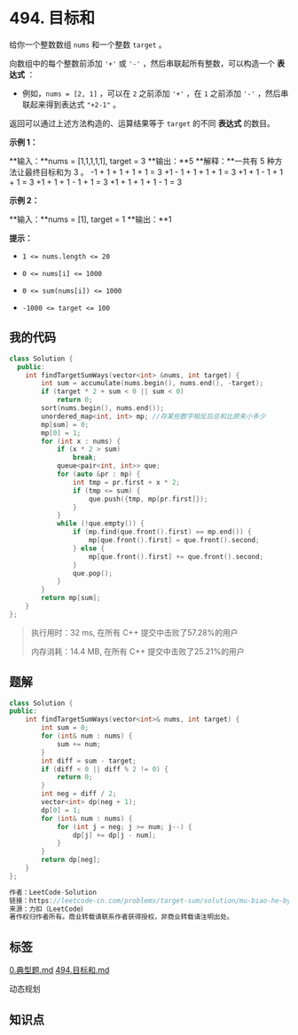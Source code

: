 # 494. 目标和
给你一个整数数组 `nums` 和一个整数 `target` 。

向数组中的每个整数前添加 `'+'` 或 `'-'` ，然后串联起所有整数，可以构造一个 **表达式** ：


- 例如，`nums = [2, 1]` ，可以在 `2` 之前添加 `'+'` ，在 `1` 之前添加 `'-'` ，然后串联起来得到表达式 `"+2-1"` 。


返回可以通过上述方法构造的、运算结果等于 `target` 的不同 **表达式** 的数目。

 

**示例 1：**

**输入：**nums = [1,1,1,1,1], target = 3
**输出：**5
**解释：**一共有 5 种方法让最终目标和为 3 。
-1 + 1 + 1 + 1 + 1 = 3
+1 - 1 + 1 + 1 + 1 = 3
+1 + 1 - 1 + 1 + 1 = 3
+1 + 1 + 1 - 1 + 1 = 3
+1 + 1 + 1 + 1 - 1 = 3


**示例 2：**

**输入：**nums = [1], target = 1
**输出：**1




**提示：**


- `1 <= nums.length <= 20`

- `0 <= nums[i] <= 1000`

- `0 <= sum(nums[i]) <= 1000`

- `-1000 <= target <= 100`


## 我的代码

```c++
class Solution {
  public:
    int findTargetSumWays(vector<int> &nums, int target) {
        int sum = accumulate(nums.begin(), nums.end(), -target);
        if (target * 2 + sum < 0 || sum < 0)
            return 0;
        sort(nums.begin(), nums.end());
        unordered_map<int, int> mp; //存某些数字相反后总和比原来小多少
        mp[sum] = 0;
        mp[0] = 1;
        for (int x : nums) {
            if (x * 2 > sum)
                break;
            queue<pair<int, int>> que;
            for (auto &pr : mp) {
                int tmp = pr.first + x * 2;
                if (tmp <= sum) {
                    que.push({tmp, mp[pr.first]});
                }
            }
            while (!que.empty()) {
                if (mp.find(que.front().first) == mp.end()) {
                    mp[que.front().first] = que.front().second;
                } else {
                    mp[que.front().first] += que.front().second;
                }
                que.pop();
            }
        }
        return mp[sum];
    }
};
```
> 执行用时：32 ms, 在所有 C++ 提交中击败了57.28%的用户
>
> 内存消耗：14.4 MB, 在所有 C++ 提交中击败了25.21%的用户

## 题解

```c++
class Solution {
public:
    int findTargetSumWays(vector<int>& nums, int target) {
        int sum = 0;
        for (int& num : nums) {
            sum += num;
        }
        int diff = sum - target;
        if (diff < 0 || diff % 2 != 0) {
            return 0;
        }
        int neg = diff / 2;
        vector<int> dp(neg + 1);
        dp[0] = 1;
        for (int& num : nums) {
            for (int j = neg; j >= num; j--) {
                dp[j] += dp[j - num];
            }
        }
        return dp[neg];
    }
};

作者：LeetCode-Solution
链接：https://leetcode-cn.com/problems/target-sum/solution/mu-biao-he-by-leetcode-solution-o0cp/
来源：力扣（LeetCode）
著作权归作者所有。商业转载请联系作者获得授权，非商业转载请注明出处。
```

## 标签
[0.典型题.md](0.典型题.md)
[494.目标和.md](494.目标和.md)

动态规划

## 知识点
